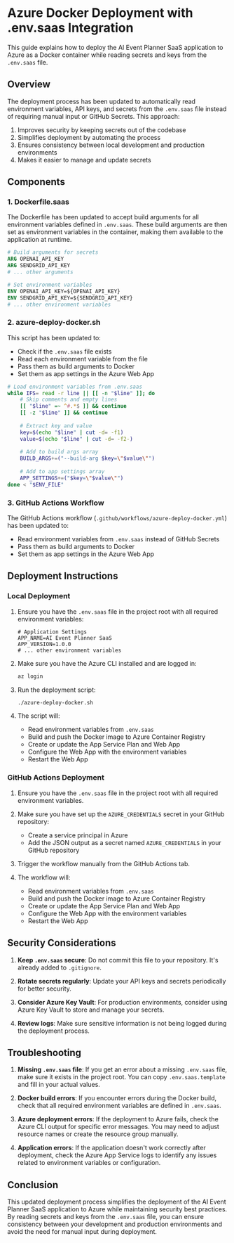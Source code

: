 # Azure Docker Deployment with .env.saas Integration

This guide explains how to deploy the AI Event Planner SaaS application to Azure as a Docker container while reading secrets and keys from the `.env.saas` file.

## Overview

The deployment process has been updated to automatically read environment variables, API keys, and secrets from the `.env.saas` file instead of requiring manual input or GitHub Secrets. This approach:

1. Improves security by keeping secrets out of the codebase
2. Simplifies deployment by automating the process
3. Ensures consistency between local development and production environments
4. Makes it easier to manage and update secrets

## Components

### 1. Dockerfile.saas

The Dockerfile has been updated to accept build arguments for all environment variables defined in `.env.saas`. These build arguments are then set as environment variables in the container, making them available to the application at runtime.

```dockerfile
# Build arguments for secrets
ARG OPENAI_API_KEY
ARG SENDGRID_API_KEY
# ... other arguments

# Set environment variables
ENV OPENAI_API_KEY=${OPENAI_API_KEY}
ENV SENDGRID_API_KEY=${SENDGRID_API_KEY}
# ... other environment variables
```

### 2. azure-deploy-docker.sh

This script has been updated to:
- Check if the `.env.saas` file exists
- Read each environment variable from the file
- Pass them as build arguments to Docker
- Set them as app settings in the Azure Web App

```bash
# Load environment variables from .env.saas
while IFS= read -r line || [[ -n "$line" ]]; do
    # Skip comments and empty lines
    [[ "$line" =~ ^#.*$ ]] && continue
    [[ -z "$line" ]] && continue
    
    # Extract key and value
    key=$(echo "$line" | cut -d= -f1)
    value=$(echo "$line" | cut -d= -f2-)
    
    # Add to build args array
    BUILD_ARGS+=("--build-arg $key=\"$value\"")
    
    # Add to app settings array
    APP_SETTINGS+=("$key=\"$value\"")
done < "$ENV_FILE"
```

### 3. GitHub Actions Workflow

The GitHub Actions workflow (`.github/workflows/azure-deploy-docker.yml`) has been updated to:
- Read environment variables from `.env.saas` instead of GitHub Secrets
- Pass them as build arguments to Docker
- Set them as app settings in the Azure Web App

## Deployment Instructions

### Local Deployment

1. Ensure you have the `.env.saas` file in the project root with all required environment variables:
   ```
   # Application Settings
   APP_NAME=AI Event Planner SaaS
   APP_VERSION=1.0.0
   # ... other environment variables
   ```

2. Make sure you have the Azure CLI installed and are logged in:
   ```bash
   az login
   ```

3. Run the deployment script:
   ```bash
   ./azure-deploy-docker.sh
   ```

4. The script will:
   - Read environment variables from `.env.saas`
   - Build and push the Docker image to Azure Container Registry
   - Create or update the App Service Plan and Web App
   - Configure the Web App with the environment variables
   - Restart the Web App

### GitHub Actions Deployment

1. Ensure you have the `.env.saas` file in the project root with all required environment variables.

2. Make sure you have set up the `AZURE_CREDENTIALS` secret in your GitHub repository:
   - Create a service principal in Azure
   - Add the JSON output as a secret named `AZURE_CREDENTIALS` in your GitHub repository

3. Trigger the workflow manually from the GitHub Actions tab.

4. The workflow will:
   - Read environment variables from `.env.saas`
   - Build and push the Docker image to Azure Container Registry
   - Create or update the App Service Plan and Web App
   - Configure the Web App with the environment variables
   - Restart the Web App

## Security Considerations

1. **Keep `.env.saas` secure**: Do not commit this file to your repository. It's already added to `.gitignore`.

2. **Rotate secrets regularly**: Update your API keys and secrets periodically for better security.

3. **Consider Azure Key Vault**: For production environments, consider using Azure Key Vault to store and manage your secrets.

4. **Review logs**: Make sure sensitive information is not being logged during the deployment process.

## Troubleshooting

1. **Missing `.env.saas` file**: If you get an error about a missing `.env.saas` file, make sure it exists in the project root. You can copy `.env.saas.template` and fill in your actual values.

2. **Docker build errors**: If you encounter errors during the Docker build, check that all required environment variables are defined in `.env.saas`.

3. **Azure deployment errors**: If the deployment to Azure fails, check the Azure CLI output for specific error messages. You may need to adjust resource names or create the resource group manually.

4. **Application errors**: If the application doesn't work correctly after deployment, check the Azure App Service logs to identify any issues related to environment variables or configuration.

## Conclusion

This updated deployment process simplifies the deployment of the AI Event Planner SaaS application to Azure while maintaining security best practices. By reading secrets and keys from the `.env.saas` file, you can ensure consistency between your development and production environments and avoid the need for manual input during deployment.
